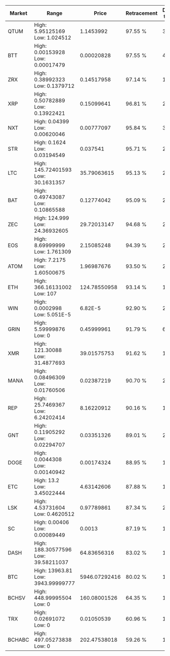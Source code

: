| Market | Range | Price| Retracement | Doubles to 50% |
| --- | --- | --- | --- | --- |
| QTUM | High: 5.95125169<br />Low: 1.024512 | 1.1453992 | 97.55 % | 3.05 |
| BTT | High: 0.00153928<br />Low: 0.00017479 | 0.00020828 | 97.55 % | 4.11 |
| ZRX | High: 0.38992323<br />Low: 0.1379712 | 0.14517958 | 97.14 % | 1.82 |
| XRP | High: 0.50782889<br />Low: 0.13922421 | 0.15099641 | 96.81 % | 2.14 |
| NXT | High: 0.04399<br />Low: 0.00620046 | 0.00777097 | 95.84 % | 3.23 |
| STR | High: 0.1624<br />Low: 0.03194549 | 0.037541 | 95.71 % | 2.59 |
| LTC | High: 145.72401593<br />Low: 30.1631357 | 35.79063615 | 95.13 % | 2.46 |
| BAT | High: 0.49743087<br />Low: 0.10865588 | 0.12774042 | 95.09 % | 2.37 |
| ZEC | High: 124.999<br />Low: 24.36932605 | 29.72013147 | 94.68 % | 2.51 |
| EOS | High: 8.69999999<br />Low: 1.761309 | 2.15085248 | 94.39 % | 2.43 |
| ATOM | High: 7.2175<br />Low: 1.60500675 | 1.96987676 | 93.50 % | 2.24 |
| ETH | High: 366.16131002<br />Low: 107 | 124.78550958 | 93.14 % | 1.90 |
| WIN | High: 0.0002998<br />Low: 5.051E-5 | 6.82E-5 | 92.90 % | 2.57 |
| GRIN | High: 5.59999876<br />Low: 0 | 0.45999961 | 91.79 % | 6.09 |
| XMR | High: 121.30088<br />Low: 31.4877693 | 39.01575753 | 91.62 % | 1.96 |
| MANA | High: 0.08496309<br />Low: 0.01760506 | 0.02387219 | 90.70 % | 2.15 |
| REP | High: 25.7469367<br />Low: 6.24202414 | 8.16220912 | 90.16 % | 1.96 |
| GNT | High: 0.11905292<br />Low: 0.02294707 | 0.03351326 | 89.01 % | 2.12 |
| DOGE | High: 0.0044308<br />Low: 0.00140942 | 0.00174324 | 88.95 % | 1.68 |
| ETC | High: 13.2<br />Low: 3.45022444 | 4.63142606 | 87.88 % | 1.80 |
| LSK | High: 4.53731604<br />Low: 0.4620512 | 0.97789861 | 87.34 % | 2.56 |
| SC | High: 0.00406<br />Low: 0.00089449 | 0.0013 | 87.19 % | 1.91 |
| DASH | High: 188.30577596<br />Low: 39.58211037 | 64.83656316 | 83.02 % | 1.76 |
| BTC | High: 13963.81<br />Low: 3943.99999777 | 5946.07292416 | 80.02 % | 1.51 |
| BCHSV | High: 448.99995504<br />Low: 0 | 160.08001526 | 64.35 % | 1.40 |
| TRX | High: 0.02691072<br />Low: 0 | 0.01050539 | 60.96 % | 1.28 |
| BCHABC | High: 497.05273838<br />Low: 0 | 202.47538018 | 59.26 % | 1.23 |
